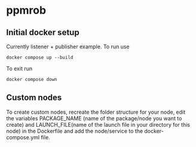 # ppmrob
## Initial docker setup
Currently listener + publisher example. To run use

``
docker compose up --build
``

To exit run

``
docker compose down
``
## Custom nodes
To create custom nodes, recreate the folder structure for your node, edit the variables PACKAGE_NAME (name of the package/node you want to create) and LAUNCH_FILE(name of the launch file in your directory for this node) in the Dockerfile
and add the node/service to the docker-compose.yml file.
